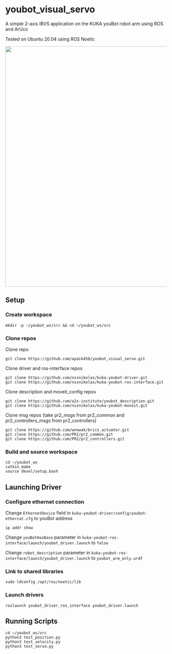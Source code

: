 # youbot_visual_servo
A simple 2-axis IBVS application on the KUKA youBot robot arm using ROS and ArUco

Tested on Ubuntu 20.04 using ROS Noetic

<img src="youbot_edit.gif" width="750">

## Setup

### Create workspace
```
mkdir -p ~/youbot_ws/src && cd ~/youbot_ws/src
```

### Clone repos
Clone repo
```
git clone https://github.com/apaik458/youbot_visual_servo.git
```

Clone driver and ros-interface repos
```
git clone https://github.com/nssnikolas/kuka-youbot-driver.git
git clone https://github.com/nssnikolas/kuka-youbot-ros-interface.git
```

Clone description and moveit_config repos
```
git clone https://github.com/a2s-institute/youbot_description.git
git clone https://github.com/nssnikolas/kuka-youbot-moveit.git
```

Clone msg repos (take pr2_msgs from pr2_common and pr2_controllers_msgs from pr2_controllers)
```
git clone https://github.com/wnowak/brics_actuator.git
git clone https://github.com/PR2/pr2_common.git
git clone https://github.com/PR2/pr2_controllers.git
```

### Build and source workspace
```
cd ~/youbot_ws
catkin_make
source devel/setup.bash
```

## Launching Driver

### Configure ethernet connection
Change `EthernetDevice` field in `kuka-youbot-driver/config/youbot-ethercat.cfg` to youBot address
```
ip addr show
```
Change `youBotHasBase` parameter in `kuka-youbot-ros-interface/launch/youbot_driver.launch` to `false`

Change `robot_description` parameter in `kuka-youbot-ros-interface/launch/youbot_driver.launch` to `youbot_arm_only.urdf`

### Link to shared libraries
```
sudo ldconfig /opt/ros/noetic/lib
```

### Launch drivers
```
roslaunch youbot_driver_ros_interface youbot_driver.launch
```

## Running Scripts
```
cd ~/youbot_ws/src
python3 test_position.py
python3 test_velocity.py
python3 test_servo.py
```
